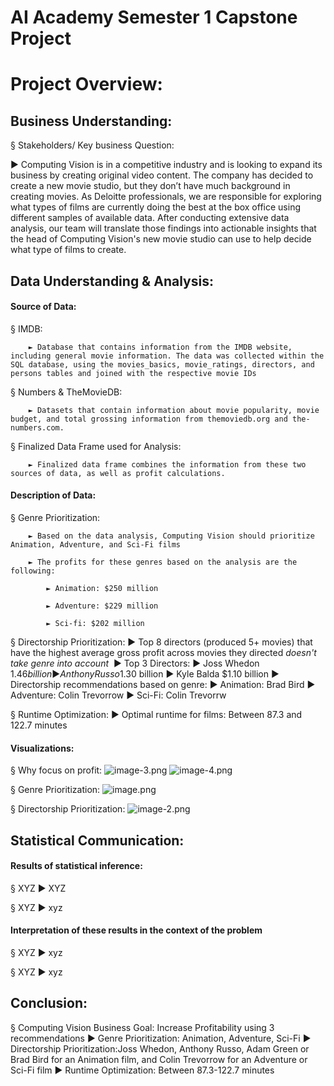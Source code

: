 # AI Academy Semester 1 Capstone Project


# Project Overview:

## Business Understanding: 

§ Stakeholders/ Key business Question: 

   ► Computing Vision is in a competitive industry and is looking to expand its business by creating original video content. The company has decided to create a new movie studio, but they don’t have much background in creating movies. As         Deloitte professionals, we are responsible for exploring what types of films are currently doing the best at the box    office using different samples of available data. After conducting extensive data analysis, our team will translate        those findings into actionable insights that the head of Computing Vision's new movie studio can use to help decide what type of films to create.




## Data Understanding & Analysis:

#### Source of Data:
§ IMDB:
        
        ► Database that contains information from the IMDB website, including general movie information. The data was collected within the SQL database, using the movies_basics, movie_ratings, directors, and persons tables and joined with the respective movie IDs

§ Numbers & TheMovieDB:
        
        ► Datasets that contain information about movie popularity, movie budget, and total grossing information from themoviedb.org and the-numbers.com.

§ Finalized Data Frame used for Analysis:
        
        ► Finalized data frame combines the information from these two sources of data, as well as profit calculations.

#### Description of Data:
§ Genre Prioritization: 
        
        ► Based on the data analysis, Computing Vision should prioritize Animation, Adventure, and Sci-Fi films 
        
        ► The profits for these genres based on the analysis are the following:
            
            ► Animation: $250 million
            
            ► Adventure: $229 million
            
            ► Sci-fi: $202 million

§ Directorship Prioritization:
        ► Top 8 directors (produced 5+ movies) that have the highest average gross profit across movies they directed *doesn't  take genre into account* 
        ► Top 3 Directors:
            ► Joss Whedon $1.46 billion
            ► Anthony Russo $1.30 billion
            ► Kyle Balda $1.10 billion
        ► Directorship recommendations based on genre: 
            ► Animation: Brad Bird
            ► Adventure: Colin Trevorrow
            ► Sci-Fi: Colin Trevorrw

§ Runtime Optimization:
        ► Optimal runtime for films: Between 87.3 and 122.7 minutes

#### Visualizations:
  § Why focus on profit:
 ![image-3.png](attachment:image-3.png)
 ![image-4.png](attachment:image-4.png)
 
 
 
 § Genre Prioritization:
 ![image.png](attachment:image.png)
 

 § Directorship Prioritization:
 ![image-2.png](attachment:image-2.png)
 
 
 

## Statistical Communication:

#### Results of statistical inference:
§ XYZ
        ► XYZ

§ XYZ
        ► xyz

#### Interpretation of these results in the context of the problem
§ XYZ
        ► xyz
        
§ XYZ
        ► xyz



## Conclusion:
§ Computing Vision Business Goal: Increase Profitability using 3 recommendations
        ► Genre Prioritization: Animation, Adventure, Sci-Fi
        ► Directorship Prioritization:Joss Whedon, Anthony Russo, Adam Green or  Brad Bird for an Animation film, and Colin Trevorrow for an Adventure or Sci-Fi film 
        ► Runtime Optimization: Between 87.3-122.7 minutes
